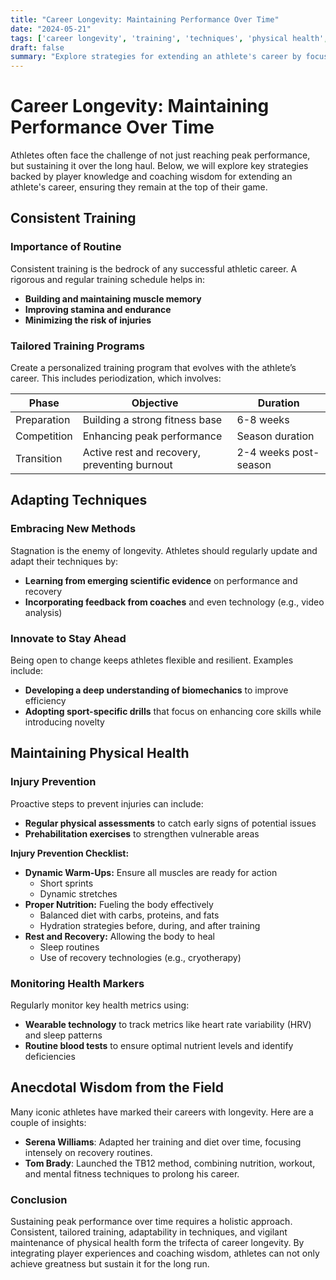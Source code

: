 ```yaml
---
title: "Career Longevity: Maintaining Performance Over Time"
date: "2024-05-21"
tags: ['career longevity', 'training', 'techniques', 'physical health', 'sports', 'athlete health', 'performance', 'sports coaching', 'wellness']
draft: false
summary: "Explore strategies for extending an athlete's career by focusing on consistent training, adapting techniques, and maintaining physical health. Gain insights from both player experiences and coaching wisdom."
---
```


# Career Longevity: Maintaining Performance Over Time

Athletes often face the challenge of not just reaching peak performance, but sustaining it over the long haul. Below, we will explore key strategies backed by player knowledge and coaching wisdom for extending an athlete's career, ensuring they remain at the top of their game.

## Consistent Training

### Importance of Routine

Consistent training is the bedrock of any successful athletic career. A rigorous and regular training schedule helps in:

- **Building and maintaining muscle memory**
- **Improving stamina and endurance**
- **Minimizing the risk of injuries**

### Tailored Training Programs

Create a personalized training program that evolves with the athlete’s career. This includes periodization, which involves:

| Phase       | Objective                                    | Duration          |
| ----------- | -------------------------------------------- | ----------------- |
| Preparation | Building a strong fitness base               | 6-8 weeks         |
| Competition | Enhancing peak performance                   | Season duration   |
| Transition  | Active rest and recovery, preventing burnout | 2-4 weeks post-season  |

## Adapting Techniques

### Embracing New Methods

Stagnation is the enemy of longevity. Athletes should regularly update and adapt their techniques by:

- **Learning from emerging scientific evidence** on performance and recovery
- **Incorporating feedback from coaches** and even technology (e.g., video analysis)

### Innovate to Stay Ahead

Being open to change keeps athletes flexible and resilient. Examples include:

- **Developing a deep understanding of biomechanics** to improve efficiency
- **Adopting sport-specific drills** that focus on enhancing core skills while introducing novelty

## Maintaining Physical Health

### Injury Prevention

Proactive steps to prevent injuries can include:

- **Regular physical assessments** to catch early signs of potential issues
- **Prehabilitation exercises** to strengthen vulnerable areas

**Injury Prevention Checklist:**

- **Dynamic Warm-Ups:** Ensure all muscles are ready for action  
  - Short sprints
  - Dynamic stretches
- **Proper Nutrition:** Fueling the body effectively
  - Balanced diet with carbs, proteins, and fats
  - Hydration strategies before, during, and after training
- **Rest and Recovery:** Allowing the body to heal
  - Sleep routines
  - Use of recovery technologies (e.g., cryotherapy)

### Monitoring Health Markers

Regularly monitor key health metrics using:

- **Wearable technology** to track metrics like heart rate variability (HRV) and sleep patterns
- **Routine blood tests** to ensure optimal nutrient levels and identify deficiencies

## Anecdotal Wisdom from the Field

Many iconic athletes have marked their careers with longevity. Here are a couple of insights:

- **Serena Williams**: Adapted her training and diet over time, focusing intensely on recovery routines.
- **Tom Brady**: Launched the TB12 method, combining nutrition, workout, and mental fitness techniques to prolong his career.

### Conclusion

Sustaining peak performance over time requires a holistic approach. Consistent, tailored training, adaptability in techniques, and vigilant maintenance of physical health form the trifecta of career longevity. By integrating player experiences and coaching wisdom, athletes can not only achieve greatness but sustain it for the long run.
```